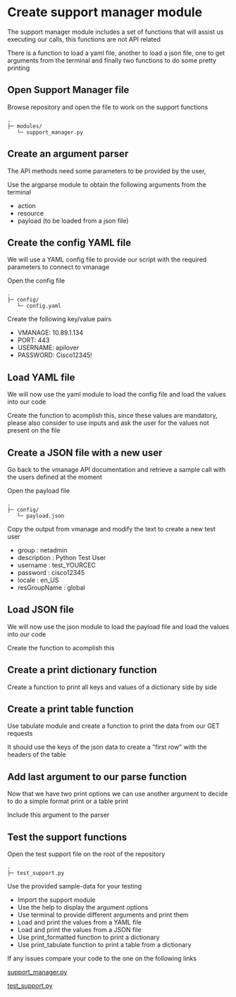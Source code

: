 # Create support manager module

The support manager module includes a set of functions that will assist us executing our calls, this functions are not API related

There is a function to load a yaml file, another to load a json file, one to get arguments from the terminal and finally two functions to do some pretty printing

## Open Support Manager file

Browse repository and open the file to work on the support functions

    .
    ├─ modules/
       └─ support_manager.py

## Create an argument parser

The API methods need some parameters to be provided by the user, 

Use the argparse module to obtain the following arguments from the terminal

* action
* resource
* payload (to be loaded from a json file)

## Create the config YAML file

We will use a YAML config file to provide our script with the required parameters to connect to vmanage

Open the config file

    .
    ├─ config/
       └─ config.yaml

Create the following key/value pairs

* VMANAGE: 10.89.1.134
* PORT: 443
* USERNAME: apilover
* PASSWORD: Cisco12345!

## Load YAML file

We will now use the yaml module to load the config file and load the values into our code

Create the function to acomplish this, since these values are mandatory, please also consider to use inputs and ask the user for the values not present on the file

## Create a JSON file with a new user

Go back to the vmanage API documentation and retrieve a sample call with the users defined at the moment

Open the payload file

    .
    ├─ config/
       └─ payload.json

Copy the output from vmanage and modify the text to create a new test user

* group : netadmin
* description : Python Test User
* username : test_YOURCEC
* password : cisco12345
* locale : en_US
* resGroupName : global

## Load JSON file

We will now use the json module to load the payload file and load the values into our code

Create the function to acomplish this

## Create a print dictionary function

Create a function to print all keys and values of a dictionary side by side

## Create a print table function

Use tabulate module and create a function to print the data from our GET requests

It should use the keys of the json data to create a "first row" with the headers of the table

## Add last argument to our parse function

Now that we have two print options we can use another argument to decide to do a simple format print or a table print

Include this argument to the parser

## Test the support functions

Open the test support file on the root of the repository

    .
    ├─ test_support.py

Use the provided sample-data for your testing

* Import the support module
* Use the help to display the argument options
* Use terminal to provide different arguments and print them
* Load and print the values from a YAML file
* Load and print the values from a JSON file
* Use print_formatted function to print a dictionary
* Use print_tabulate function to print a table from a dictionary

If any issues compare your code to the one on the following links

<a href="https://wwwin-github.cisco.com/rgomezbe/vmanage_api/blob/master/modules/support_manager.py" target="_blank">support_manager.py</a>

<a href="https://wwwin-github.cisco.com/rgomezbe/vmanage_api/blob/master/test_support.py" target="_blank">test_support.py</a>
